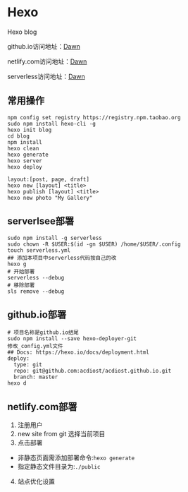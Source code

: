 # Hexo
Hexo blog

github.io访问地址：[Dawn](https://acdiost.github.io)

netlify.com访问地址：[Dawn](https://acdiost.netlify.com)

serverless访问地址：[Dawn](http://my-bucket-1300491156.cos-website.ap-guangzhou.myqcloud.com/)

## 常用操作
```
npm config set registry https://registry.npm.taobao.org
sudo npm install hexo-cli -g
hexo init blog
cd blog
npm install
hexo clean
hexo generate
hexo server
hexo deploy

layout:[post, page, draft]
hexo new [layout] <title>
hexo publish [layout] <title>
hexo new photo "My Gallery"
```

## serverlsee部署
```
sudo npm install -g serverless
sudo chown -R $USER:$(id -gn $USER) /home/$USER/.config 
touch serverless.yml
## 添加本项目中serverless代码按自己的改
hexo g
# 开始部署
serverless --debug
# 移除部署
sls remove --debug
```

## github.io部署
```
# 项目名称是github.io结尾
sudo npm install --save hexo-deployer-git
修改_config.yml文件
## Docs: https://hexo.io/docs/deployment.html
deploy:
  type: git
  repo: git@github.com:acdiost/acdiost.github.io.git
  branch: master
hexo d
```

## netlify.com部署
1. 注册用户
2. new site from git 选择当前项目
3. 点击部署
  - 非静态页面需添加部署命令:`hexo generate`
  - 指定静态文件目录为:`./public`
4. 站点优化设置